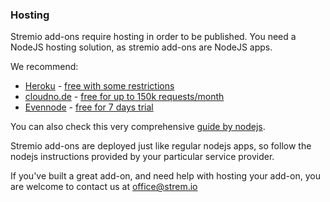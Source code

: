 ### Hosting

Stremio add-ons require hosting in order to be published. You need a NodeJS hosting solution, as stremio add-ons are NodeJS apps.

We recommend:

- [Heroku](https://www.heroku.com) - [free with some restrictions](https://www.heroku.com/pricing)
- [cloudno.de](https://cloudno.de) - [free for up to 150k requests/month](https://cloudno.de/pricing)
- [Evennode](https://www.evennode.com) - [free for 7 days trial](https://www.evennode.com/pricing)

You can also check this very comprehensive [guide by nodejs](https://github.com/nodejs/node-v0.x-archive/wiki/node-hosting).

Stremio add-ons are deployed just like regular nodejs apps, so follow the nodejs instructions provided by your particular service provider.

If you've built a great add-on, and need help with hosting your add-on, you are welcome to contact us at [office@strem.io](office@strem.io)